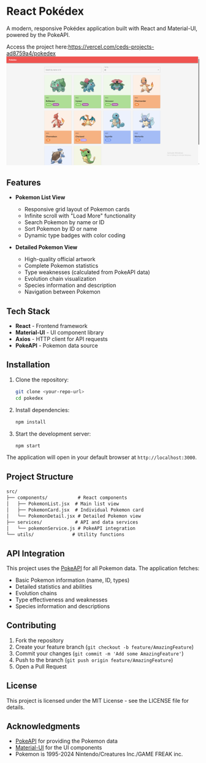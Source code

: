# React Pokédex

A modern, responsive Pokédex application built with React and Material-UI, powered by the PokeAPI.

Access the project here:https://vercel.com/ceds-projects-ad8759a4/pokedex
![alt text](image.png)

## Features

- **Pokemon List View**
  - Responsive grid layout of Pokemon cards
  - Infinite scroll with "Load More" functionality
  - Search Pokemon by name or ID
  - Sort Pokemon by ID or name
  - Dynamic type badges with color coding

- **Detailed Pokemon View**
  - High-quality official artwork
  - Complete Pokemon statistics
  - Type weaknesses (calculated from PokeAPI data)
  - Evolution chain visualization
  - Species information and description
  - Navigation between Pokemon

## Tech Stack

- **React** - Frontend framework
- **Material-UI** - UI component library
- **Axios** - HTTP client for API requests
- **PokeAPI** - Pokemon data source

## Installation

1. Clone the repository:
   ```bash
   git clone <your-repo-url>
   cd pokedex
   ```

2. Install dependencies:
   ```bash
   npm install
   ```

3. Start the development server:
   ```bash
   npm start
   ```

The application will open in your default browser at `http://localhost:3000`.

## Project Structure

```
src/
├── components/           # React components
│   ├── PokemonList.jsx  # Main list view
│   ├── PokemonCard.jsx  # Individual Pokemon card
│   └── PokemonDetail.jsx # Detailed Pokemon view
├── services/            # API and data services
│   └── pokemonService.js # PokeAPI integration
└── utils/              # Utility functions
```

## API Integration

This project uses the [PokeAPI](https://pokeapi.co/) for all Pokemon data. The application fetches:
- Basic Pokemon information (name, ID, types)
- Detailed statistics and abilities
- Evolution chains
- Type effectiveness and weaknesses
- Species information and descriptions

## Contributing

1. Fork the repository
2. Create your feature branch (`git checkout -b feature/AmazingFeature`)
3. Commit your changes (`git commit -m 'Add some AmazingFeature'`)
4. Push to the branch (`git push origin feature/AmazingFeature`)
5. Open a Pull Request

## License

This project is licensed under the MIT License - see the LICENSE file for details.

## Acknowledgments

- [PokeAPI](https://pokeapi.co/) for providing the Pokemon data
- [Material-UI](https://mui.com/) for the UI components
- Pokemon is 1995-2024 Nintendo/Creatures Inc./GAME FREAK inc.
